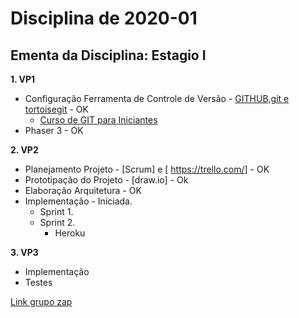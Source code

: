 # Disciplina de 2020-01

## Ementa da Disciplina: Estagio I

**1. VP1**
   - Configuração Ferramenta de Controle de Versão - [GITHUB,git e tortoisegit](https://github.com/mbacefor) - OK
     - [Curso de GIT para Iniciantes](https://www.udemy.com/git-e-github-para-iniciantes/)
   - Phaser 3 - OK

**2. VP2**

   - Planejamento Projeto - [Scrum]  e [ https://trello.com/] - OK
   - Prototipação do Projeto - [draw.io]  - Ok
   - Elaboração Arquitetura - OK
   - Implementação - Iniciada.
        - Sprint 1.
        - Sprint 2. 
             - Heroku

**3. VP3**
   - Implementação
   - Testes

[Link grupo zap](https://chat.whatsapp.com/IywlNFnTCUfC90TRgbWLNE)
